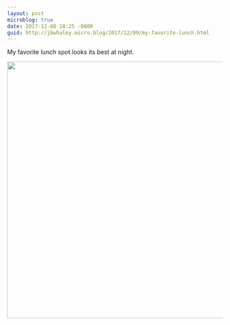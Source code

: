 ```yaml
---
layout: post
microblog: true
date: 2017-12-08 18:25 -0800
guid: http://jbwhaley.micro.blog/2017/12/09/my-favorite-lunch.html
---
```

My favorite lunch spot looks its best at night.

<img src="http://www.jarrodwhaley.com/uploads/2017/d68fdc93f7.jpg" width="600" height="599" />
